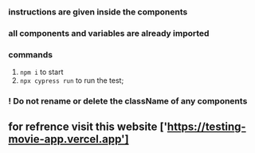 ### instructions are given inside the components
### all components and variables are already imported
### commands
1. `npm i` to start
2. `npx cypress run` to run the test;
### ! Do not rename or delete the className of any components

## for refrence visit this website ['https://testing-movie-app.vercel.app']
